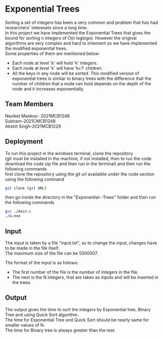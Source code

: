 
# Exponential Trees
Sorting a set of integers has been a very common and problem that has had researchers' interesets since a long time.  
In this project we have implemented the Exponential Trees that gives the bound for sorting n integers of O(n loglogn). However the original algorithms are very complex and hard to imlement so we have implemented the modified exponential trees.  
Some properties of them are mentioned below:
* Each node at level 'k' will hold 'k' integers.
* Each node at level 'k' will have 'k+1' children.
* All the keys in any node will be sorted. 
This modified version of exponential trees is similar to binary trees with the difference that the number of children that a node can hold depends on the depth of the node and it increases exponentially.  


## Team Members 
Naviket Mankoo- 2021MCB1248  
Subham-2021CMCB1248  
Akshit Singh-2021MCB1229
## Deployment

To run this project in the windows terminal,
clone the repository  
(git must be installed in the machine, if not installed, then to run the code download the code zip file and then run in the terminal) and then run the following commands  
first clone the repository using the git url availaible under the code section using the following command  



```bash
git clone (git URL)
```
then go inside the directory in the "Exponential--Trees" folder and then run the following commands  
```bash
gcc ./main.c
./a.exe
```


## Input
The input is taken by a file "input.txt", so to change the input, changes have to be made in the file itself.  
The maximum size of the file can be 5000007.  

The format of the input is as follows:  
* The first number of the file is the number of integers in the file.
* The next is the N integers, that are taken as inputs and will be inserted in the trees.
## Output
The output gives the time to sort the integers by Exponential tree, Binary Tree and using Quick Sort algorithm.  
The time for Exponential Tree and Quick Sort should be nearly same for smaller values of N.  
The time for Binary tree is always greater than the rest.
